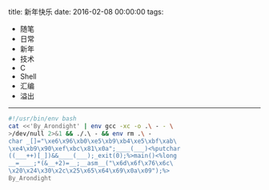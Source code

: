 title: 新年快乐
date: 2016-02-08 00:00:00
tags:
  - 随笔
  - 日常
  - 新年
  - 技术
  - C
  - Shell
  - 汇编
  - 溢出
---

```bash
#!/usr/bin/env bash
cat <<'By_Arondight' | env gcc -xc -o .\ - - \
>/dev/null 2>&1 && ./.\ - && env rm .\ -
char _[]="\xe6\x96\xb0\xe5\xb9\xb4\xe5\xbf\xab\
\xe4\xb9\x90\xef\xbc\x81\x0a";____(___)<%putchar
((___++)[_])&&____(___);_exit(0);%>main()<%long
__=____;*(&__+2)=__;__asm__("\x6d\x6f\x76\x6c\
\x20\x24\x30\x2c\x25\x65\x64\x69\x0a\x09");%>
By_Arondight
```

